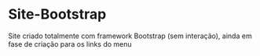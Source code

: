 # Site-Bootstrap
Site criado totalmente com framework Bootstrap (sem interação), ainda em fase de criação para os links do menu
